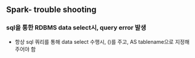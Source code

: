## Spark- trouble shooting
### sql을 통한 RDBMS data select시, query error 발생 
- 항상 sql 쿼리를 통해 data select 수행시, ()를 주고, AS tablename으로 지정해 주어야 함
